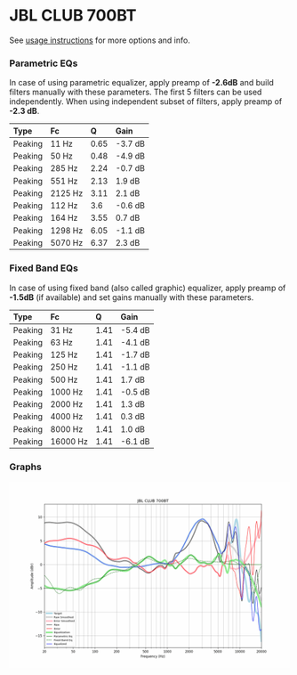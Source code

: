 # JBL CLUB 700BT
See [usage instructions](https://github.com/jaakkopasanen/AutoEq#usage) for more options and info.

### Parametric EQs
In case of using parametric equalizer, apply preamp of **-2.6dB** and build filters manually
with these parameters. The first 5 filters can be used independently.
When using independent subset of filters, apply preamp of **-2.3 dB**.

| Type    | Fc      |    Q | Gain    |
|:--------|:--------|:-----|:--------|
| Peaking | 11 Hz   | 0.65 | -3.7 dB |
| Peaking | 50 Hz   | 0.48 | -4.9 dB |
| Peaking | 285 Hz  | 2.24 | -0.7 dB |
| Peaking | 551 Hz  | 2.13 | 1.9 dB  |
| Peaking | 2125 Hz | 3.11 | 2.1 dB  |
| Peaking | 112 Hz  | 3.6  | -0.6 dB |
| Peaking | 164 Hz  | 3.55 | 0.7 dB  |
| Peaking | 1298 Hz | 6.05 | -1.1 dB |
| Peaking | 5070 Hz | 6.37 | 2.3 dB  |

### Fixed Band EQs
In case of using fixed band (also called graphic) equalizer, apply preamp of **-1.5dB**
(if available) and set gains manually with these parameters.

| Type    | Fc       |    Q | Gain    |
|:--------|:---------|:-----|:--------|
| Peaking | 31 Hz    | 1.41 | -5.4 dB |
| Peaking | 63 Hz    | 1.41 | -4.1 dB |
| Peaking | 125 Hz   | 1.41 | -1.7 dB |
| Peaking | 250 Hz   | 1.41 | -1.1 dB |
| Peaking | 500 Hz   | 1.41 | 1.7 dB  |
| Peaking | 1000 Hz  | 1.41 | -0.5 dB |
| Peaking | 2000 Hz  | 1.41 | 1.3 dB  |
| Peaking | 4000 Hz  | 1.41 | 0.3 dB  |
| Peaking | 8000 Hz  | 1.41 | 1.0 dB  |
| Peaking | 16000 Hz | 1.41 | -6.1 dB |

### Graphs
![](./JBL%20CLUB%20700BT.png)